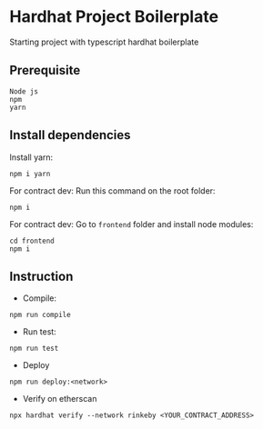 # Hardhat Project Boilerplate

Starting project with typescript hardhat boilerplate


## Prerequisite
```
Node js
npm
yarn
```
## Install dependencies
Install yarn:
```
npm i yarn
```
For contract dev:
Run this command on the root folder:
```
npm i
```

For contract dev:
Go to `frontend` folder and install node modules:
```
cd frontend
npm i

```

## Instruction
- Compile:
```
npm run compile
```
- Run test:
```
npm run test
```
- Deploy
```
npm run deploy:<network>
```
- Verify on etherscan
```
npx hardhat verify --network rinkeby <YOUR_CONTRACT_ADDRESS>
```

